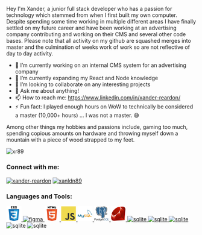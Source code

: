 Hey I'm Xander, a junior full stack developer who has a passion for technology which stemmed from when I first built my own computer. Despite spending some time working in multiple different areas I have finally settled on my future career and have been working at an advertising company contributing and working on their CMS and several other code bases. Please note that all activity on my github are squashed merges into master and the culmination of weeks work of work so are not reflective of day to day activity.

- 🔭 I’m currently working on an internal CMS system for an advertising company
- 🌱 I’m currently expanding my React and Node knowledge
- 👯 I’m looking to collaborate on any interesting projects
- 💬 Ask me about anything!
- 📫 How to reach me: https://www.linkedin.com/in/xander-reardon/
- ⚡ Fun fact: I played enough hours on WoW to technically be considered a master (10,000+ hours) ... I was not a master. 😅

Among other things my hobbies and passions include, gaming too much, spending copious amounts on hardware and throwing myself down a mountain with a piece of wood strapped to my feet. 

<p align="left"> <img src="https://komarev.com/ghpvc/?username=xr89&label=Profile%20views&color=0e75b6&style=flat" alt="xr89" /> </p>

<h3 align="left">Connect with me:</h3>
<p align="left">
<a href="https://linkedin.com/in/xander-reardon" target="blank"><img align="center" src="https://raw.githubusercontent.com/rahuldkjain/github-profile-readme-generator/master/src/images/icons/Social/linked-in-alt.svg" alt="xander-reardon" height="30" width="40" /></a>
<a href="https://instagram.com/xanldn89" target="blank"><img align="center" src="https://raw.githubusercontent.com/rahuldkjain/github-profile-readme-generator/master/src/images/icons/Social/instagram.svg" alt="xanldn89" height="30" width="40" /></a>
</p>

<h3 align="left">Languages and Tools:</h3>
<p align="left"> <a href="https://www.w3schools.com/css/" target="_blank"> <img src="https://raw.githubusercontent.com/devicons/devicon/master/icons/css3/css3-original-wordmark.svg" alt="css3" width="40" height="40"/> </a> <a href="https://www.figma.com/" target="_blank"> <img src="https://www.vectorlogo.zone/logos/figma/figma-icon.svg" alt="figma" width="40" height="40"/> </a> <a href="https://www.w3.org/html/" target="_blank"> <img src="https://raw.githubusercontent.com/devicons/devicon/master/icons/html5/html5-original-wordmark.svg" alt="html5" width="40" height="40"/> </a> <a href="https://developer.mozilla.org/en-US/docs/Web/JavaScript" target="_blank"> <img src="https://raw.githubusercontent.com/devicons/devicon/master/icons/javascript/javascript-original.svg" alt="javascript" width="40" height="40"/> </a> <a href="https://www.mysql.com/" target="_blank"> <img src="https://raw.githubusercontent.com/devicons/devicon/master/icons/mysql/mysql-original-wordmark.svg" alt="mysql" width="40" height="40"/> </a> <a href="https://www.postgresql.org" target="_blank"> <img src="https://raw.githubusercontent.com/devicons/devicon/master/icons/postgresql/postgresql-original-wordmark.svg" alt="postgresql" width="40" height="40"/> </a> <a href="https://www.ruby-lang.org/en/" target="_blank"> <img src="https://raw.githubusercontent.com/devicons/devicon/master/icons/ruby/ruby-original.svg" alt="ruby" width="40" height="40"/> </a> <a href="https://www.sqlite.org/" target="_blank"> <img src="https://www.vectorlogo.zone/logos/sqlite/sqlite-icon.svg" alt="sqlite" width="40" height="40"/> </a> <a href="https://reactjs.org/" target="_blank"> <img src="https://www.vectorlogo.zone/logos/reactjs/reactjs-icon.svg" alt="sqlite" width="40" height="40"/> </a> <a href="https://nodejs.org/en/" target="_blank"> <img src="https://www.vectorlogo.zone/logos/nodejs/nodejs-icon.svg" alt="sqlite" width="40" height="40"/> </a> <a><img src="https://cdn.worldvectorlogo.com/logos/apollo-graphql-compact.svg" alt="sqlite" width="40" height="40"/> </a>
<a><img src="https://www.svgrepo.com/show/331488/mongodb.svg" alt="sqlite" width="40" height="40"/> </a></p>







